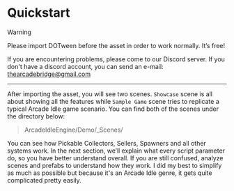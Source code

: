 # Quickstart

> [!WARNING]
> Please import DOTween before the asset in order to work normally. It’s free!

 If you are encountering problems, please come to our Discord server. If you don't have a discord account, you can send an e-mail: thearcadebridge@gmail.com

---

After importing the asset, you will see two scenes. `Showcase` scene is all about showing all the features while `Sample Game` scene tries to replicate a typical Arcade Idle game scenario. You can find both of the scenes under the directory below:
> ArcadeIdleEngine/Demo/_Scenes/


You can see how Pickable Collectors, Sellers, Spawners and all other systems work. In the next section, we’ll explain what every script parameter do, so you have better understand overall. If you are still confused, analyze scenes and prefabs to understand how they work. I did my best to simplify as much as possible but because it's an Arcade Idle genre, it gets quite complicated pretty easily.